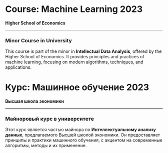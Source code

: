 # **Course: Machine Learning 2023**

**Higher School of Economics**

---

### Minor Course in University

This course is part of the minor in **Intellectual Data Analysis**, offered by the Higher School of Economics. It provides principles and practices of machine learning, focusing on modern algorithms, techniques, and applications.

# **Курс: Машинное обучение 2023**

**Высшая школа экономики**

---

### Майноровый курс в университете

Этот курс является частью майнора по **Интеллектуальному анализу данных**, предлагаемого Высшей школой экономики. Он предоставляет принципы и практики машинного обучения, с акцентом на современные алгоритмы, методы и их применение.


